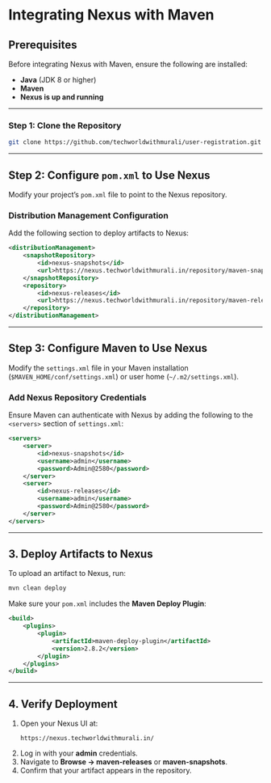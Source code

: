 # **Integrating Nexus with Maven**

## **Prerequisites**
Before integrating Nexus with Maven, ensure the following are installed:

- **Java** (JDK 8 or higher)
- **Maven**
- **Nexus is up and running**

---

### **Step 1: Clone the Repository**  
```sh
git clone https://github.com/techworldwithmurali/user-registration.git
```

---

## **Step 2: Configure `pom.xml` to Use Nexus**
Modify your project’s `pom.xml` file to point to the Nexus repository.

### **Distribution Management Configuration**
Add the following section to deploy artifacts to Nexus:

```xml
<distributionManagement>
    <snapshotRepository>
        <id>nexus-snapshots</id>
        <url>https://nexus.techworldwithmurali.in/repository/maven-snapshots/</url>
    </snapshotRepository>
    <repository>
        <id>nexus-releases</id>
        <url>https://nexus.techworldwithmurali.in/repository/maven-releases/</url>
    </repository>
</distributionManagement>
```
---
## **Step 3: Configure Maven to Use Nexus**
Modify the `settings.xml` file in your Maven installation (`$MAVEN_HOME/conf/settings.xml`) or user home (`~/.m2/settings.xml`).

### **Add Nexus Repository Credentials**
Ensure Maven can authenticate with Nexus by adding the following to the `<servers>` section of `settings.xml`:

```xml
<servers>
    <server>
        <id>nexus-snapshots</id>
        <username>admin</username>
        <password>Admin@2580</password>
    </server>
    <server>
        <id>nexus-releases</id>
        <username>admin</username>
        <password>Admin@2580</password>
    </server>
</servers>
```
---

## **3. Deploy Artifacts to Nexus**
To upload an artifact to Nexus, run:

```sh
mvn clean deploy
```

Make sure your `pom.xml` includes the **Maven Deploy Plugin**:

```xml
<build>
    <plugins>
        <plugin>
            <artifactId>maven-deploy-plugin</artifactId>
            <version>2.8.2</version>
        </plugin>
    </plugins>
</build>
```

---

## **4. Verify Deployment**
1. Open your Nexus UI at:
   ```
   https://nexus.techworldwithmurali.in/
   ```
2. Log in with your **admin** credentials.
3. Navigate to **Browse → maven-releases** or **maven-snapshots**.
4. Confirm that your artifact appears in the repository.
